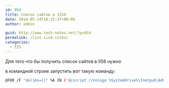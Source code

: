 ```yaml
---
id: 954
title: Список сайтов в IIS6
date: 2014-05-14T18:15:37+00:00
author: admin

guid: http://www.tech-notes.net/?p=954
permalink: /list-iis6-sites/
categories:
  - IIS
---
```

Для того что бы получить список сайтов в IIS6 нужно <!--more-->

в командной строке запустить вот такую команду:

```bash
@FOR /F "delims=[]" %A IN ('@cscript //nologo %SystemDrive%\Inetpub\AdminScripts\adsutil.vbs ENUM /P /w3svc') DO @FOR /F delims^=^"^ tokens^=2 %B IN ('@cscript //nologo %SystemDrive%\Inetpub\AdminScripts\adsutil.vbs GET %A/ServerComment') DO @FOR /F delims^=^"^ tokens^=2 %C IN ('@cscript %SystemDrive%\Inetpub\AdminScripts\adsutil.vbs //nologo GET %A/Root/Path') DO @ECHO %A %B "%C"
```

